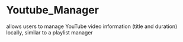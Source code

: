 # Youtube_Manager
allows users to manage YouTube video information (title and duration) locally, similar to a playlist manager
